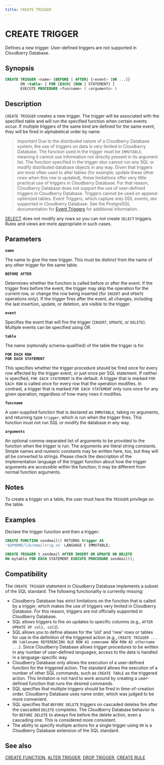 ```yaml
---
title: CREATE TRIGGER
---
```


# CREATE TRIGGER

Defines a new trigger. User-defined triggers are not supported in Cloudberry Database.

## Synopsis

```sql
CREATE TRIGGER <name> {BEFORE | AFTER} {<event> [OR ...]}
       ON <table> [ FOR [EACH] {ROW | STATEMENT} ]
       EXECUTE PROCEDURE <funcname> ( <arguments> )
```

## Description

`CREATE TRIGGER` creates a new trigger. The trigger will be associated with the specified table and will run the specified function when certain events occur. If multiple triggers of the same kind are defined for the same event, they will be fired in alphabetical order by name.

>*Important* Due to the distributed nature of a Cloudberry Database system, the use of triggers on data is very limited in Cloudberry Database. The function used in the trigger must be `IMMUTABLE`, meaning it cannot use information not directly present in its argument list. The function specified in the trigger also cannot run any SQL or modify distributed database objects in any way. Given that triggers are most often used to alter tables (for example, update these other rows when this row is updated), these limitations offer very little practical use of triggers in Cloudberry Database. For that reason, Cloudberry Database does not support the use of user-defined triggers in Cloudberry Database. Triggers cannot be used on append-optimized tables.
> Event Triggers, which capture only DDL events, _are_ supported in Cloudberry Database. See the PostgreSQL documentation for [Event Triggers](https://www.postgresql.org/docs/12/event-triggers.html) for additional information.

[SELECT](/docs/sql-stmts/select.md) does not modify any rows so you can not create `SELECT` triggers. Rules and views are more appropriate in such cases.

## Parameters

**`name`**

The name to give the new trigger. This must be distinct from the name of any other trigger for the same table.

**`BEFORE AFTER`**

Determines whether the function is called before or after the event. If the trigger fires before the event, the trigger may skip the operation for the current row, or change the row being inserted (for `INSERT` and `UPDATE` operations only). If the trigger fires after the event, all changes, including the last insertion, update, or deletion, are visible to the trigger.

**`event`**

Specifies the event that will fire the trigger (`INSERT`, `UPDATE`, or `DELETE`). Multiple events can be specified using OR.

**`table`**

The name (optionally schema-qualified) of the table the trigger is for.

**`FOR EACH ROW`**<br />
**`FOR EACH STATEMENT`**

This specifies whether the trigger procedure should be fired once for every row affected by the trigger event, or just once per SQL statement. If neither is specified, `FOR EACH STATEMENT` is the default. A trigger that is marked `FOR EACH ROW` is called once for every row that the operation modifies. In contrast, a trigger that is marked `FOR EACH STATEMENT` only runs once for any given operation, regardless of how many rows it modifies.

**`funcname`**

A user-supplied function that is declared as `IMMUTABLE`, taking no arguments, and returning type `trigger`, which is run when the trigger fires. This function must not run SQL or modify the database in any way.

**`arguments`**

An optional comma-separated list of arguments to be provided to the function when the trigger is run. The arguments are literal string constants. Simple names and numeric constants may be written here, too, but they will all be converted to strings. Please check the description of the implementation language of the trigger function about how the trigger arguments are accessible within the function; it may be different from normal function arguments.

## Notes

To create a trigger on a table, the user must have the `TRIGGER` privilege on the table.

## Examples

Declare the trigger function and then a trigger:

```sql
CREATE FUNCTION sendmail() RETURNS trigger AS 
'$GPHOME/lib/emailtrig.so' LANGUAGE C IMMUTABLE;

CREATE TRIGGER t_sendmail AFTER INSERT OR UPDATE OR DELETE 
ON mytable FOR EACH STATEMENT EXECUTE PROCEDURE sendmail();
```

## Compatibility

The `CREATE TRIGGER` statement in Cloudberry Database implements a subset of the SQL standard. The following functionality is currently missing:

- Cloudberry Database has strict limitations on the function that is called by a trigger, which makes the use of triggers very limited in Cloudberry Database. For this reason, triggers are not officially supported in Cloudberry Database.
- SQL allows triggers to fire on updates to specific columns (e.g., `AFTER UPDATE OF col1, col2`).
- SQL allows you to define aliases for the 'old' and 'new' rows or tables for use in the definition of the triggered action (e.g., `CREATE TRIGGER ... ON tablename REFERENCING OLD ROW AS somename NEW ROW AS othername ...`). Since Cloudberry Database allows trigger procedures to be written in any number of user-defined languages, access to the data is handled in a language-specific way.
- Cloudberry Database only allows the execution of a user-defined function for the triggered action. The standard allows the execution of a number of other SQL commands, such as `CREATE TABLE` as the triggered action. This limitation is not hard to work around by creating a user-defined function that runs the desired commands.
- SQL specifies that multiple triggers should be fired in time-of-creation order. Cloudberry Database uses name order, which was judged to be more convenient.
- SQL specifies that `BEFORE DELETE` triggers on cascaded deletes fire after the cascaded `DELETE` completes. The Cloudberry Database behavior is for `BEFORE DELETE` to always fire before the delete action, even a cascading one. This is considered more consistent.
- The ability to specify multiple actions for a single trigger using `OR` is a Cloudberry Database extension of the SQL standard.

## See also

[CREATE FUNCTION](/docs/sql-stmts/create-function.md), [ALTER TRIGGER](/docs/sql-stmts/alter-trigger.md), [DROP TRIGGER](/docs/sql-stmts/drop-trigger.md), [CREATE RULE](/docs/sql-stmts/create-rule.md)
